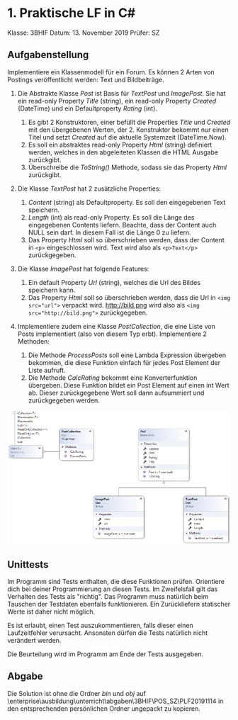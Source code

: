 # 1. Praktische LF in C#
Klasse: 3BHIF
Datum: 13. November 2019
Prüfer: SZ

## Aufgabenstellung
Implementiere ein Klassenmodell für ein Forum. Es können 2 Arten von Postings veröffentlicht
werden: Text und Bildbeiträge.

1. Die Abstrakte Klasse *Post* ist Basis für *TextPost* und *ImagePost*. Sie hat ein read-only Property
   *Title* (string), ein read-only Property *Created* (DateTime) und ein Defaultproperty *Rating* (int).
    1. Es gibt 2 Konstruktoren, einer befüllt die Properties *Title* und *Created* mit den übergebenen Werten,
       der 2. Konstruktor bekommt nur einen Titel und setzt *Created* auf die aktuelle Systemzeit (DateTime.Now).
    1. Es soll ein abstraktes read-only Property *Html* (string) definiert werden, welches in den abgeleiteten
       Klassen die HTML Ausgabe zurückgibt.
    1. Überschreibe die *ToString()* Methode, sodass sie das Property *Html* zurückgibt.

2. Die Klasse *TextPost* hat 2 zusätzliche Properties:
    1. *Content* (string) als Defaultproperty. Es soll den eingegebenen Text speichern.
    1. *Length* (int) als read-only Property. Es soll die Länge des eingegebenen Contents liefern. Beachte,
       dass der Content auch NULL sein darf. In diesem Fall ist die Länge 0 zu liefern.
    1. Das Property *Html* soll so überschrieben werden, dass der Content in `<p>` eingeschlossen wird.
       Text wird also als `<p>Text</p>` zurückgegeben.

3. Die Klasse *ImagePost* hat folgende Features:
    1. Ein default Property *Url* (string), welches die Url des Bildes speichern kann.
    1. Das Property *Html* soll so überschrieben werden, dass die Url in `<img src="url">` verpackt wird.
       http://bild.png wird also als `<img src="http://bild.png">` zurückgegeben.

4. Implementiere zudem eine Klasse *PostCollection*, die eine Liste von Posts implementiert (also von diesem
   Typ erbt). Implementiere 2 Methoden:
    1. Die Methode *ProcessPosts* soll eine Lambda Expression übergeben bekommen, die diese Funktion einfach
       für jedes Post Element der Liste aufruft.
    1. Die Methode *CalcRating* bekommt eine Konverterfunktion übergeben. Diese Funktion bildet ein
       Post Element auf einen int Wert ab. Dieser zurückgegebene Wert soll dann aufsummiert und
       zurückgegeben werden.

![](classDiagram.png)

## Unittests
Im Programm sind Tests enthalten, die diese Funktionen prüfen. Orientiere dich bei deiner Programmierung
an diesen Tests. Im Zweifelsfall gilt das Verhalten des Tests als "richtig". Das Programm muss natürlich
beim Tauschen der Testdaten ebenfalls funktionieren. Ein Zurückliefern statischer Werte ist daher nicht
möglich. 

Es ist erlaubt, einen Test auszukommentieren, falls dieser einen Laufzeitfehler verursacht. Ansonsten 
dürfen die Tests natürlich nicht verändert werden.

Die Beurteilung wird im Programm am Ende der Tests ausgegeben.

## Abgabe
Die Solution ist ohne die Ordner *bin* und *obj* auf
\\enterprise\ausbildung\unterricht\abgaben\3BHIF\POS_SZ\PLF20191114
in den entsprechenden persönlichen Ordner ungepackt zu kopieren.